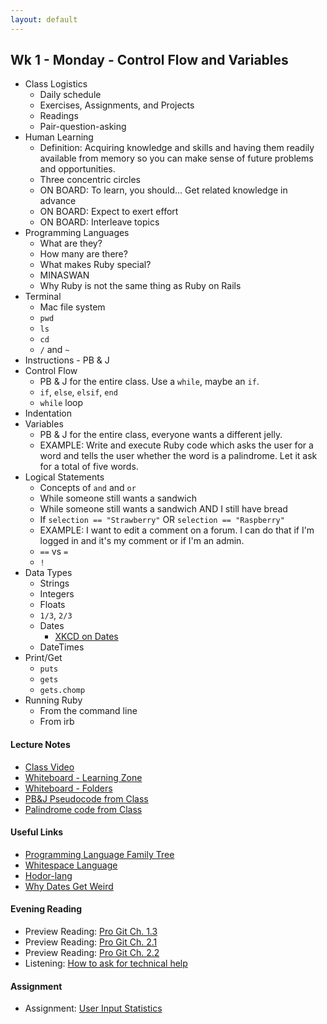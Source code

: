 ```yaml
---
layout: default
---
```


## Wk 1 - Monday - Control Flow and Variables

* Class Logistics
  * Daily schedule
  * Exercises, Assignments, and Projects
  * Readings
  * Pair-question-asking
* Human Learning
  * Definition: Acquiring knowledge and skills and having them readily available from memory so you can make sense of future problems and opportunities.
  * Three concentric circles
  * ON BOARD: To learn, you should... Get related knowledge in advance
  * ON BOARD: Expect to exert effort
  * ON BOARD: Interleave topics
* Programming Languages
  * What are they?
  * How many are there?
  * What makes Ruby special?
  * MINASWAN
  * Why Ruby is not the same thing as Ruby on Rails
* Terminal
  * Mac file system
  * `pwd`
  * `ls`
  * `cd`
  * `/` and `~`
* Instructions - PB & J
* Control Flow
  * PB & J for the entire class.  Use a `while`, maybe an `if`.
  * `if`, `else`, `elsif`, `end`
  * `while` loop
* Indentation
* Variables
  * PB & J for the entire class, everyone wants a different jelly.
  * EXAMPLE: Write and execute Ruby code which asks the user for a word and tells the user whether the word is a palindrome.  Let it ask for a total of five words.
* Logical Statements
  * Concepts of `and` and `or`
  * While someone still wants a sandwich
  * While someone still wants a sandwich AND I still have bread
  * If `selection == "Strawberry"` OR `selection == "Raspberry"`
  * EXAMPLE: I want to edit a comment on a forum.  I can do that if I'm logged in and it's my comment or if I'm an admin.
  * `==` vs `=`
  * `!`
* Data Types
  * Strings
  * Integers
  * Floats
  * `1/3`, `2/3`
  * Dates
    * [XKCD on Dates](https://xkcd.com/1179/)
  * DateTimes
* Print/Get
  * `puts`
  * `gets`
  * `gets.chomp`
* Running Ruby
  * From the command line
  * From irb

#### Lecture Notes

* [Class Video]()
* [Whiteboard - Learning Zone](http://tiyd-rails.s3.amazonaws.com/pictures/uploaded_files/000/000/020/original/learning_zones.jpg?1442257338)
* [Whiteboard - Folders](http://tiyd-rails.s3.amazonaws.com/pictures/uploaded_files/000/000/021/original/mac_dir_structure.jpg?1442257384)
* [PB&J Pseudocode from Class]()
* [Palindrome code from Class]()

#### Useful Links

* [Programming Language Family Tree](https://ccrma.stanford.edu/courses/250a-fall-2005/docs/ComputerLanguagesChart.png)
* [Whitespace Language](http://en.wikipedia.org/wiki/Whitespace_%28programming_language%29#Sample_code)
* [Hodor-lang](http://www.hodor-lang.org/)
* [Why Dates Get Weird](https://gist.github.com/pixeltrix/e2298822dd89d854444b)

#### Evening Reading

* Preview Reading: [Pro Git Ch. 1.3](http://git-scm.com/book/en/v2/Getting-Started-Git-Basics)
* Preview Reading: [Pro Git Ch. 2.1](http://git-scm.com/book/en/v2/Git-Basics-Getting-a-Git-Repository)
* Preview Reading: [Pro Git Ch. 2.2](http://git-scm.com/book/en/v2/Git-Basics-Recording-Changes-to-the-Repository)
* Listening: [How to ask for technical help](https://www.youtube.com/watch?v=hY14Er6JX2s)

#### Assignment

* Assignment: [User Input Statistics](https://github.com/tiyd-rails-2016-01/input_statistics)
<!-- * Feedback: [User Input Statistics Feedback](feedback) -->
